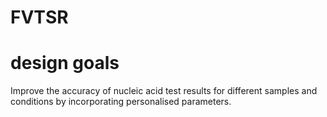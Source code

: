 # FVTSR
# design goals
Improve the accuracy of nucleic acid test results for different samples and conditions by incorporating personalised parameters.
